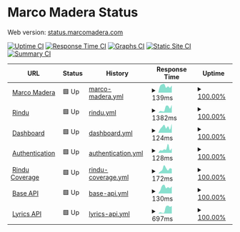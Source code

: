 # Marco Madera Status

Web version: [status.marcomadera.com](https://status.marcomadera.com)

[![Uptime CI](https://github.com/MarcoMadera/status/workflows/Uptime%20CI/badge.svg)](https://github.com/MarcoMadera/status/actions?query=workflow%3A%22Uptime+CI%22)
[![Response Time CI](https://github.com/MarcoMadera/status/workflows/Response%20Time%20CI/badge.svg)](https://github.com/MarcoMadera/status/actions?query=workflow%3A%22Response+Time+CI%22)
[![Graphs CI](https://github.com/MarcoMadera/status/workflows/Graphs%20CI/badge.svg)](https://github.com/MarcoMadera/status/actions?query=workflow%3A%22Graphs+CI%22)
[![Static Site CI](https://github.com/MarcoMadera/status/workflows/Static%20Site%20CI/badge.svg)](https://github.com/MarcoMadera/status/actions?query=workflow%3A%22Static+Site+CI%22)
[![Summary CI](https://github.com/MarcoMadera/status/workflows/Summary%20CI/badge.svg)](https://github.com/MarcoMadera/status/actions?query=workflow%3A%22Summary+CI%22)

<!--start: status pages-->
<!-- This summary is generated by Upptime (https://github.com/upptime/upptime) -->
<!-- Do not edit this manually, your changes will be overwritten -->
<!-- prettier-ignore -->
| URL | Status | History | Response Time | Uptime |
| --- | ------ | ------- | ------------- | ------ |
| <img alt="" src="https://icons.duckduckgo.com/ip3/marcomadera.com.ico" height="13"> [Marco Madera](https://marcomadera.com) | 🟩 Up | [marco-madera.yml](https://github.com/MarcoMadera/status/commits/HEAD/history/marco-madera.yml) | <details><summary><img alt="Response time graph" src="./graphs/marco-madera/response-time-week.png" height="20"> 139ms</summary><br><a href="https://status.marcomadera.com/history/marco-madera"><img alt="Response time 173" src="https://img.shields.io/endpoint?url=https%3A%2F%2Fraw.githubusercontent.com%2FMarcoMadera%2Fstatus%2FHEAD%2Fapi%2Fmarco-madera%2Fresponse-time.json"></a><br><a href="https://status.marcomadera.com/history/marco-madera"><img alt="24-hour response time 182" src="https://img.shields.io/endpoint?url=https%3A%2F%2Fraw.githubusercontent.com%2FMarcoMadera%2Fstatus%2FHEAD%2Fapi%2Fmarco-madera%2Fresponse-time-day.json"></a><br><a href="https://status.marcomadera.com/history/marco-madera"><img alt="7-day response time 139" src="https://img.shields.io/endpoint?url=https%3A%2F%2Fraw.githubusercontent.com%2FMarcoMadera%2Fstatus%2FHEAD%2Fapi%2Fmarco-madera%2Fresponse-time-week.json"></a><br><a href="https://status.marcomadera.com/history/marco-madera"><img alt="30-day response time 157" src="https://img.shields.io/endpoint?url=https%3A%2F%2Fraw.githubusercontent.com%2FMarcoMadera%2Fstatus%2FHEAD%2Fapi%2Fmarco-madera%2Fresponse-time-month.json"></a><br><a href="https://status.marcomadera.com/history/marco-madera"><img alt="1-year response time 163" src="https://img.shields.io/endpoint?url=https%3A%2F%2Fraw.githubusercontent.com%2FMarcoMadera%2Fstatus%2FHEAD%2Fapi%2Fmarco-madera%2Fresponse-time-year.json"></a></details> | <details><summary><a href="https://status.marcomadera.com/history/marco-madera">100.00%</a></summary><a href="https://status.marcomadera.com/history/marco-madera"><img alt="All-time uptime 99.99%" src="https://img.shields.io/endpoint?url=https%3A%2F%2Fraw.githubusercontent.com%2FMarcoMadera%2Fstatus%2FHEAD%2Fapi%2Fmarco-madera%2Fuptime.json"></a><br><a href="https://status.marcomadera.com/history/marco-madera"><img alt="24-hour uptime 100.00%" src="https://img.shields.io/endpoint?url=https%3A%2F%2Fraw.githubusercontent.com%2FMarcoMadera%2Fstatus%2FHEAD%2Fapi%2Fmarco-madera%2Fuptime-day.json"></a><br><a href="https://status.marcomadera.com/history/marco-madera"><img alt="7-day uptime 100.00%" src="https://img.shields.io/endpoint?url=https%3A%2F%2Fraw.githubusercontent.com%2FMarcoMadera%2Fstatus%2FHEAD%2Fapi%2Fmarco-madera%2Fuptime-week.json"></a><br><a href="https://status.marcomadera.com/history/marco-madera"><img alt="30-day uptime 100.00%" src="https://img.shields.io/endpoint?url=https%3A%2F%2Fraw.githubusercontent.com%2FMarcoMadera%2Fstatus%2FHEAD%2Fapi%2Fmarco-madera%2Fuptime-month.json"></a><br><a href="https://status.marcomadera.com/history/marco-madera"><img alt="1-year uptime 100.00%" src="https://img.shields.io/endpoint?url=https%3A%2F%2Fraw.githubusercontent.com%2FMarcoMadera%2Fstatus%2FHEAD%2Fapi%2Fmarco-madera%2Fuptime-year.json"></a></details>
| <img alt="" src="https://icons.duckduckgo.com/ip3/rindu.marcomadera.com.ico" height="13"> [Rindu](https://rindu.marcomadera.com) | 🟩 Up | [rindu.yml](https://github.com/MarcoMadera/status/commits/HEAD/history/rindu.yml) | <details><summary><img alt="Response time graph" src="./graphs/rindu/response-time-week.png" height="20"> 1382ms</summary><br><a href="https://status.marcomadera.com/history/rindu"><img alt="Response time 1401" src="https://img.shields.io/endpoint?url=https%3A%2F%2Fraw.githubusercontent.com%2FMarcoMadera%2Fstatus%2FHEAD%2Fapi%2Frindu%2Fresponse-time.json"></a><br><a href="https://status.marcomadera.com/history/rindu"><img alt="24-hour response time 1920" src="https://img.shields.io/endpoint?url=https%3A%2F%2Fraw.githubusercontent.com%2FMarcoMadera%2Fstatus%2FHEAD%2Fapi%2Frindu%2Fresponse-time-day.json"></a><br><a href="https://status.marcomadera.com/history/rindu"><img alt="7-day response time 1382" src="https://img.shields.io/endpoint?url=https%3A%2F%2Fraw.githubusercontent.com%2FMarcoMadera%2Fstatus%2FHEAD%2Fapi%2Frindu%2Fresponse-time-week.json"></a><br><a href="https://status.marcomadera.com/history/rindu"><img alt="30-day response time 1459" src="https://img.shields.io/endpoint?url=https%3A%2F%2Fraw.githubusercontent.com%2FMarcoMadera%2Fstatus%2FHEAD%2Fapi%2Frindu%2Fresponse-time-month.json"></a><br><a href="https://status.marcomadera.com/history/rindu"><img alt="1-year response time 1420" src="https://img.shields.io/endpoint?url=https%3A%2F%2Fraw.githubusercontent.com%2FMarcoMadera%2Fstatus%2FHEAD%2Fapi%2Frindu%2Fresponse-time-year.json"></a></details> | <details><summary><a href="https://status.marcomadera.com/history/rindu">100.00%</a></summary><a href="https://status.marcomadera.com/history/rindu"><img alt="All-time uptime 99.97%" src="https://img.shields.io/endpoint?url=https%3A%2F%2Fraw.githubusercontent.com%2FMarcoMadera%2Fstatus%2FHEAD%2Fapi%2Frindu%2Fuptime.json"></a><br><a href="https://status.marcomadera.com/history/rindu"><img alt="24-hour uptime 100.00%" src="https://img.shields.io/endpoint?url=https%3A%2F%2Fraw.githubusercontent.com%2FMarcoMadera%2Fstatus%2FHEAD%2Fapi%2Frindu%2Fuptime-day.json"></a><br><a href="https://status.marcomadera.com/history/rindu"><img alt="7-day uptime 100.00%" src="https://img.shields.io/endpoint?url=https%3A%2F%2Fraw.githubusercontent.com%2FMarcoMadera%2Fstatus%2FHEAD%2Fapi%2Frindu%2Fuptime-week.json"></a><br><a href="https://status.marcomadera.com/history/rindu"><img alt="30-day uptime 100.00%" src="https://img.shields.io/endpoint?url=https%3A%2F%2Fraw.githubusercontent.com%2FMarcoMadera%2Fstatus%2FHEAD%2Fapi%2Frindu%2Fuptime-month.json"></a><br><a href="https://status.marcomadera.com/history/rindu"><img alt="1-year uptime 100.00%" src="https://img.shields.io/endpoint?url=https%3A%2F%2Fraw.githubusercontent.com%2FMarcoMadera%2Fstatus%2FHEAD%2Fapi%2Frindu%2Fuptime-year.json"></a></details>
| <img alt="" src="https://icons.duckduckgo.com/ip3/dashboard.marcomadera.com.ico" height="13"> [Dashboard](https://dashboard.marcomadera.com) | 🟩 Up | [dashboard.yml](https://github.com/MarcoMadera/status/commits/HEAD/history/dashboard.yml) | <details><summary><img alt="Response time graph" src="./graphs/dashboard/response-time-week.png" height="20"> 124ms</summary><br><a href="https://status.marcomadera.com/history/dashboard"><img alt="Response time 125" src="https://img.shields.io/endpoint?url=https%3A%2F%2Fraw.githubusercontent.com%2FMarcoMadera%2Fstatus%2FHEAD%2Fapi%2Fdashboard%2Fresponse-time.json"></a><br><a href="https://status.marcomadera.com/history/dashboard"><img alt="24-hour response time 58" src="https://img.shields.io/endpoint?url=https%3A%2F%2Fraw.githubusercontent.com%2FMarcoMadera%2Fstatus%2FHEAD%2Fapi%2Fdashboard%2Fresponse-time-day.json"></a><br><a href="https://status.marcomadera.com/history/dashboard"><img alt="7-day response time 124" src="https://img.shields.io/endpoint?url=https%3A%2F%2Fraw.githubusercontent.com%2FMarcoMadera%2Fstatus%2FHEAD%2Fapi%2Fdashboard%2Fresponse-time-week.json"></a><br><a href="https://status.marcomadera.com/history/dashboard"><img alt="30-day response time 127" src="https://img.shields.io/endpoint?url=https%3A%2F%2Fraw.githubusercontent.com%2FMarcoMadera%2Fstatus%2FHEAD%2Fapi%2Fdashboard%2Fresponse-time-month.json"></a><br><a href="https://status.marcomadera.com/history/dashboard"><img alt="1-year response time 127" src="https://img.shields.io/endpoint?url=https%3A%2F%2Fraw.githubusercontent.com%2FMarcoMadera%2Fstatus%2FHEAD%2Fapi%2Fdashboard%2Fresponse-time-year.json"></a></details> | <details><summary><a href="https://status.marcomadera.com/history/dashboard">100.00%</a></summary><a href="https://status.marcomadera.com/history/dashboard"><img alt="All-time uptime 100.00%" src="https://img.shields.io/endpoint?url=https%3A%2F%2Fraw.githubusercontent.com%2FMarcoMadera%2Fstatus%2FHEAD%2Fapi%2Fdashboard%2Fuptime.json"></a><br><a href="https://status.marcomadera.com/history/dashboard"><img alt="24-hour uptime 100.00%" src="https://img.shields.io/endpoint?url=https%3A%2F%2Fraw.githubusercontent.com%2FMarcoMadera%2Fstatus%2FHEAD%2Fapi%2Fdashboard%2Fuptime-day.json"></a><br><a href="https://status.marcomadera.com/history/dashboard"><img alt="7-day uptime 100.00%" src="https://img.shields.io/endpoint?url=https%3A%2F%2Fraw.githubusercontent.com%2FMarcoMadera%2Fstatus%2FHEAD%2Fapi%2Fdashboard%2Fuptime-week.json"></a><br><a href="https://status.marcomadera.com/history/dashboard"><img alt="30-day uptime 100.00%" src="https://img.shields.io/endpoint?url=https%3A%2F%2Fraw.githubusercontent.com%2FMarcoMadera%2Fstatus%2FHEAD%2Fapi%2Fdashboard%2Fuptime-month.json"></a><br><a href="https://status.marcomadera.com/history/dashboard"><img alt="1-year uptime 100.00%" src="https://img.shields.io/endpoint?url=https%3A%2F%2Fraw.githubusercontent.com%2FMarcoMadera%2Fstatus%2FHEAD%2Fapi%2Fdashboard%2Fuptime-year.json"></a></details>
| <img alt="" src="https://icons.duckduckgo.com/ip3/auth.marcomadera.com.ico" height="13"> [Authentication](https://auth.marcomadera.com) | 🟩 Up | [authentication.yml](https://github.com/MarcoMadera/status/commits/HEAD/history/authentication.yml) | <details><summary><img alt="Response time graph" src="./graphs/authentication/response-time-week.png" height="20"> 128ms</summary><br><a href="https://status.marcomadera.com/history/authentication"><img alt="Response time 152" src="https://img.shields.io/endpoint?url=https%3A%2F%2Fraw.githubusercontent.com%2FMarcoMadera%2Fstatus%2FHEAD%2Fapi%2Fauthentication%2Fresponse-time.json"></a><br><a href="https://status.marcomadera.com/history/authentication"><img alt="24-hour response time 88" src="https://img.shields.io/endpoint?url=https%3A%2F%2Fraw.githubusercontent.com%2FMarcoMadera%2Fstatus%2FHEAD%2Fapi%2Fauthentication%2Fresponse-time-day.json"></a><br><a href="https://status.marcomadera.com/history/authentication"><img alt="7-day response time 128" src="https://img.shields.io/endpoint?url=https%3A%2F%2Fraw.githubusercontent.com%2FMarcoMadera%2Fstatus%2FHEAD%2Fapi%2Fauthentication%2Fresponse-time-week.json"></a><br><a href="https://status.marcomadera.com/history/authentication"><img alt="30-day response time 202" src="https://img.shields.io/endpoint?url=https%3A%2F%2Fraw.githubusercontent.com%2FMarcoMadera%2Fstatus%2FHEAD%2Fapi%2Fauthentication%2Fresponse-time-month.json"></a><br><a href="https://status.marcomadera.com/history/authentication"><img alt="1-year response time 150" src="https://img.shields.io/endpoint?url=https%3A%2F%2Fraw.githubusercontent.com%2FMarcoMadera%2Fstatus%2FHEAD%2Fapi%2Fauthentication%2Fresponse-time-year.json"></a></details> | <details><summary><a href="https://status.marcomadera.com/history/authentication">100.00%</a></summary><a href="https://status.marcomadera.com/history/authentication"><img alt="All-time uptime 100.00%" src="https://img.shields.io/endpoint?url=https%3A%2F%2Fraw.githubusercontent.com%2FMarcoMadera%2Fstatus%2FHEAD%2Fapi%2Fauthentication%2Fuptime.json"></a><br><a href="https://status.marcomadera.com/history/authentication"><img alt="24-hour uptime 100.00%" src="https://img.shields.io/endpoint?url=https%3A%2F%2Fraw.githubusercontent.com%2FMarcoMadera%2Fstatus%2FHEAD%2Fapi%2Fauthentication%2Fuptime-day.json"></a><br><a href="https://status.marcomadera.com/history/authentication"><img alt="7-day uptime 100.00%" src="https://img.shields.io/endpoint?url=https%3A%2F%2Fraw.githubusercontent.com%2FMarcoMadera%2Fstatus%2FHEAD%2Fapi%2Fauthentication%2Fuptime-week.json"></a><br><a href="https://status.marcomadera.com/history/authentication"><img alt="30-day uptime 100.00%" src="https://img.shields.io/endpoint?url=https%3A%2F%2Fraw.githubusercontent.com%2FMarcoMadera%2Fstatus%2FHEAD%2Fapi%2Fauthentication%2Fuptime-month.json"></a><br><a href="https://status.marcomadera.com/history/authentication"><img alt="1-year uptime 100.00%" src="https://img.shields.io/endpoint?url=https%3A%2F%2Fraw.githubusercontent.com%2FMarcoMadera%2Fstatus%2FHEAD%2Fapi%2Fauthentication%2Fuptime-year.json"></a></details>
| <img alt="" src="https://icons.duckduckgo.com/ip3/coverage.rindu.marcomadera.com.ico" height="13"> [Rindu Coverage](https://coverage.rindu.marcomadera.com) | 🟩 Up | [rindu-coverage.yml](https://github.com/MarcoMadera/status/commits/HEAD/history/rindu-coverage.yml) | <details><summary><img alt="Response time graph" src="./graphs/rindu-coverage/response-time-week.png" height="20"> 172ms</summary><br><a href="https://status.marcomadera.com/history/rindu-coverage"><img alt="Response time 146" src="https://img.shields.io/endpoint?url=https%3A%2F%2Fraw.githubusercontent.com%2FMarcoMadera%2Fstatus%2FHEAD%2Fapi%2Frindu-coverage%2Fresponse-time.json"></a><br><a href="https://status.marcomadera.com/history/rindu-coverage"><img alt="24-hour response time 77" src="https://img.shields.io/endpoint?url=https%3A%2F%2Fraw.githubusercontent.com%2FMarcoMadera%2Fstatus%2FHEAD%2Fapi%2Frindu-coverage%2Fresponse-time-day.json"></a><br><a href="https://status.marcomadera.com/history/rindu-coverage"><img alt="7-day response time 172" src="https://img.shields.io/endpoint?url=https%3A%2F%2Fraw.githubusercontent.com%2FMarcoMadera%2Fstatus%2FHEAD%2Fapi%2Frindu-coverage%2Fresponse-time-week.json"></a><br><a href="https://status.marcomadera.com/history/rindu-coverage"><img alt="30-day response time 155" src="https://img.shields.io/endpoint?url=https%3A%2F%2Fraw.githubusercontent.com%2FMarcoMadera%2Fstatus%2FHEAD%2Fapi%2Frindu-coverage%2Fresponse-time-month.json"></a><br><a href="https://status.marcomadera.com/history/rindu-coverage"><img alt="1-year response time 155" src="https://img.shields.io/endpoint?url=https%3A%2F%2Fraw.githubusercontent.com%2FMarcoMadera%2Fstatus%2FHEAD%2Fapi%2Frindu-coverage%2Fresponse-time-year.json"></a></details> | <details><summary><a href="https://status.marcomadera.com/history/rindu-coverage">100.00%</a></summary><a href="https://status.marcomadera.com/history/rindu-coverage"><img alt="All-time uptime 100.00%" src="https://img.shields.io/endpoint?url=https%3A%2F%2Fraw.githubusercontent.com%2FMarcoMadera%2Fstatus%2FHEAD%2Fapi%2Frindu-coverage%2Fuptime.json"></a><br><a href="https://status.marcomadera.com/history/rindu-coverage"><img alt="24-hour uptime 100.00%" src="https://img.shields.io/endpoint?url=https%3A%2F%2Fraw.githubusercontent.com%2FMarcoMadera%2Fstatus%2FHEAD%2Fapi%2Frindu-coverage%2Fuptime-day.json"></a><br><a href="https://status.marcomadera.com/history/rindu-coverage"><img alt="7-day uptime 100.00%" src="https://img.shields.io/endpoint?url=https%3A%2F%2Fraw.githubusercontent.com%2FMarcoMadera%2Fstatus%2FHEAD%2Fapi%2Frindu-coverage%2Fuptime-week.json"></a><br><a href="https://status.marcomadera.com/history/rindu-coverage"><img alt="30-day uptime 100.00%" src="https://img.shields.io/endpoint?url=https%3A%2F%2Fraw.githubusercontent.com%2FMarcoMadera%2Fstatus%2FHEAD%2Fapi%2Frindu-coverage%2Fuptime-month.json"></a><br><a href="https://status.marcomadera.com/history/rindu-coverage"><img alt="1-year uptime 100.00%" src="https://img.shields.io/endpoint?url=https%3A%2F%2Fraw.githubusercontent.com%2FMarcoMadera%2Fstatus%2FHEAD%2Fapi%2Frindu-coverage%2Fuptime-year.json"></a></details>
| <img alt="" src="https://icons.duckduckgo.com/ip3/api.marcomadera.com.ico" height="13"> [Base API](https://api.marcomadera.com) | 🟩 Up | [base-api.yml](https://github.com/MarcoMadera/status/commits/HEAD/history/base-api.yml) | <details><summary><img alt="Response time graph" src="./graphs/base-api/response-time-week.png" height="20"> 130ms</summary><br><a href="https://status.marcomadera.com/history/base-api"><img alt="Response time 149" src="https://img.shields.io/endpoint?url=https%3A%2F%2Fraw.githubusercontent.com%2FMarcoMadera%2Fstatus%2FHEAD%2Fapi%2Fbase-api%2Fresponse-time.json"></a><br><a href="https://status.marcomadera.com/history/base-api"><img alt="24-hour response time 111" src="https://img.shields.io/endpoint?url=https%3A%2F%2Fraw.githubusercontent.com%2FMarcoMadera%2Fstatus%2FHEAD%2Fapi%2Fbase-api%2Fresponse-time-day.json"></a><br><a href="https://status.marcomadera.com/history/base-api"><img alt="7-day response time 130" src="https://img.shields.io/endpoint?url=https%3A%2F%2Fraw.githubusercontent.com%2FMarcoMadera%2Fstatus%2FHEAD%2Fapi%2Fbase-api%2Fresponse-time-week.json"></a><br><a href="https://status.marcomadera.com/history/base-api"><img alt="30-day response time 137" src="https://img.shields.io/endpoint?url=https%3A%2F%2Fraw.githubusercontent.com%2FMarcoMadera%2Fstatus%2FHEAD%2Fapi%2Fbase-api%2Fresponse-time-month.json"></a><br><a href="https://status.marcomadera.com/history/base-api"><img alt="1-year response time 143" src="https://img.shields.io/endpoint?url=https%3A%2F%2Fraw.githubusercontent.com%2FMarcoMadera%2Fstatus%2FHEAD%2Fapi%2Fbase-api%2Fresponse-time-year.json"></a></details> | <details><summary><a href="https://status.marcomadera.com/history/base-api">100.00%</a></summary><a href="https://status.marcomadera.com/history/base-api"><img alt="All-time uptime 100.00%" src="https://img.shields.io/endpoint?url=https%3A%2F%2Fraw.githubusercontent.com%2FMarcoMadera%2Fstatus%2FHEAD%2Fapi%2Fbase-api%2Fuptime.json"></a><br><a href="https://status.marcomadera.com/history/base-api"><img alt="24-hour uptime 100.00%" src="https://img.shields.io/endpoint?url=https%3A%2F%2Fraw.githubusercontent.com%2FMarcoMadera%2Fstatus%2FHEAD%2Fapi%2Fbase-api%2Fuptime-day.json"></a><br><a href="https://status.marcomadera.com/history/base-api"><img alt="7-day uptime 100.00%" src="https://img.shields.io/endpoint?url=https%3A%2F%2Fraw.githubusercontent.com%2FMarcoMadera%2Fstatus%2FHEAD%2Fapi%2Fbase-api%2Fuptime-week.json"></a><br><a href="https://status.marcomadera.com/history/base-api"><img alt="30-day uptime 100.00%" src="https://img.shields.io/endpoint?url=https%3A%2F%2Fraw.githubusercontent.com%2FMarcoMadera%2Fstatus%2FHEAD%2Fapi%2Fbase-api%2Fuptime-month.json"></a><br><a href="https://status.marcomadera.com/history/base-api"><img alt="1-year uptime 99.99%" src="https://img.shields.io/endpoint?url=https%3A%2F%2Fraw.githubusercontent.com%2FMarcoMadera%2Fstatus%2FHEAD%2Fapi%2Fbase-api%2Fuptime-year.json"></a></details>
| <img alt="" src="https://icons.duckduckgo.com/ip3/api.marcomadera.com.ico" height="13"> [Lyrics API](https://api.marcomadera.com/synced-lyrics) | 🟩 Up | [lyrics-api.yml](https://github.com/MarcoMadera/status/commits/HEAD/history/lyrics-api.yml) | <details><summary><img alt="Response time graph" src="./graphs/lyrics-api/response-time-week.png" height="20"> 697ms</summary><br><a href="https://status.marcomadera.com/history/lyrics-api"><img alt="Response time 668" src="https://img.shields.io/endpoint?url=https%3A%2F%2Fraw.githubusercontent.com%2FMarcoMadera%2Fstatus%2FHEAD%2Fapi%2Flyrics-api%2Fresponse-time.json"></a><br><a href="https://status.marcomadera.com/history/lyrics-api"><img alt="24-hour response time 830" src="https://img.shields.io/endpoint?url=https%3A%2F%2Fraw.githubusercontent.com%2FMarcoMadera%2Fstatus%2FHEAD%2Fapi%2Flyrics-api%2Fresponse-time-day.json"></a><br><a href="https://status.marcomadera.com/history/lyrics-api"><img alt="7-day response time 697" src="https://img.shields.io/endpoint?url=https%3A%2F%2Fraw.githubusercontent.com%2FMarcoMadera%2Fstatus%2FHEAD%2Fapi%2Flyrics-api%2Fresponse-time-week.json"></a><br><a href="https://status.marcomadera.com/history/lyrics-api"><img alt="30-day response time 706" src="https://img.shields.io/endpoint?url=https%3A%2F%2Fraw.githubusercontent.com%2FMarcoMadera%2Fstatus%2FHEAD%2Fapi%2Flyrics-api%2Fresponse-time-month.json"></a><br><a href="https://status.marcomadera.com/history/lyrics-api"><img alt="1-year response time 642" src="https://img.shields.io/endpoint?url=https%3A%2F%2Fraw.githubusercontent.com%2FMarcoMadera%2Fstatus%2FHEAD%2Fapi%2Flyrics-api%2Fresponse-time-year.json"></a></details> | <details><summary><a href="https://status.marcomadera.com/history/lyrics-api">100.00%</a></summary><a href="https://status.marcomadera.com/history/lyrics-api"><img alt="All-time uptime 99.99%" src="https://img.shields.io/endpoint?url=https%3A%2F%2Fraw.githubusercontent.com%2FMarcoMadera%2Fstatus%2FHEAD%2Fapi%2Flyrics-api%2Fuptime.json"></a><br><a href="https://status.marcomadera.com/history/lyrics-api"><img alt="24-hour uptime 100.00%" src="https://img.shields.io/endpoint?url=https%3A%2F%2Fraw.githubusercontent.com%2FMarcoMadera%2Fstatus%2FHEAD%2Fapi%2Flyrics-api%2Fuptime-day.json"></a><br><a href="https://status.marcomadera.com/history/lyrics-api"><img alt="7-day uptime 100.00%" src="https://img.shields.io/endpoint?url=https%3A%2F%2Fraw.githubusercontent.com%2FMarcoMadera%2Fstatus%2FHEAD%2Fapi%2Flyrics-api%2Fuptime-week.json"></a><br><a href="https://status.marcomadera.com/history/lyrics-api"><img alt="30-day uptime 100.00%" src="https://img.shields.io/endpoint?url=https%3A%2F%2Fraw.githubusercontent.com%2FMarcoMadera%2Fstatus%2FHEAD%2Fapi%2Flyrics-api%2Fuptime-month.json"></a><br><a href="https://status.marcomadera.com/history/lyrics-api"><img alt="1-year uptime 100.00%" src="https://img.shields.io/endpoint?url=https%3A%2F%2Fraw.githubusercontent.com%2FMarcoMadera%2Fstatus%2FHEAD%2Fapi%2Flyrics-api%2Fuptime-year.json"></a></details>

<!--end: status pages-->
